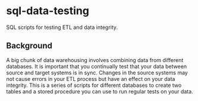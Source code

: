 sql-data-testing
================

SQL scripts for testing ETL and data integrity.

## Background
A big chunk of data warehousing involves combining data from different databases. It is important that you continually test that your data between source and target systems is in sync. Changes in the source systems may not cause errors in your ETL process but have an effect on your data integrity. This is a series of scripts for different databases to create two tables and a stored procedure you can use to run regular tests on your data.
